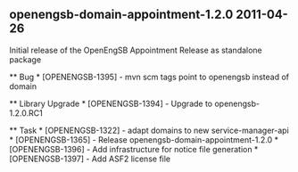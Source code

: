 openengsb-domain-appointment-1.2.0 2011-04-26
---------------------------------------------------------------------

Initial release of the OpenEngSB Appointment Release as standalone package

** Bug
    * [OPENENGSB-1395] - mvn scm tags point to openengsb instead of domain

** Library Upgrade
    * [OPENENGSB-1394] - Upgrade to openengsb-1.2.0.RC1

** Task
    * [OPENENGSB-1322] - adapt domains to new service-manager-api
    * [OPENENGSB-1365] - Release openengsb-domain-appointment-1.2.0
    * [OPENENGSB-1396] - Add infrastructure for notice file generation
    * [OPENENGSB-1397] - Add ASF2 license file

